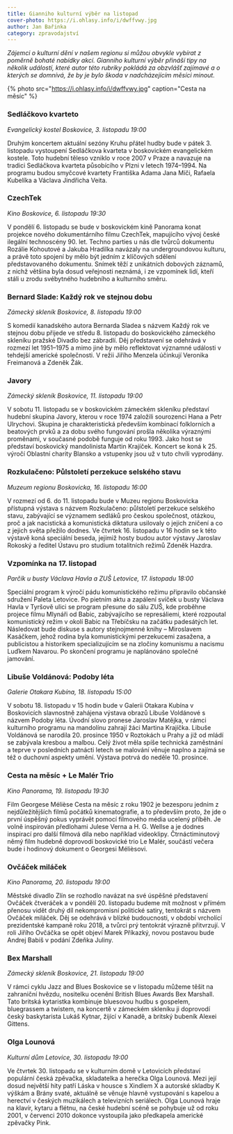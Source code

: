 ```yaml
---
title: Gianniho kulturní výběr na listopad
cover-photo: https://i.ohlasy.info/i/dwffvwy.jpg
author: Jan Bařinka
category: zpravodajství
---
```


*Zájemci o kulturní dění v našem regionu si můžou obvykle vybírat z poměrně bohaté nabídky akcí. Gianniho kulturní výběr přináší tipy na několik událostí, které autor této rubriky pokládá za obzvlášť zajímavé a o kterých se domnívá, že by je bylo škoda v nadcházejícím měsíci minout.*

{% photo src="https://i.ohlasy.info/i/dwffvwy.jpg" caption="Cesta na měsíc" %}

### Sedláčkovo kvarteto

*Evangelický kostel Boskovice, 3. listopadu 19:00*

Druhým koncertem aktuální sezóny Kruhu přátel hudby bude v pátek 3. listopadu vystoupení Sedláčkova kvarteta v boskovickém evangelickém kostele. Toto hudební těleso vzniklo v roce 2007 v Praze a navazuje na tradici Sedláčkova kvarteta působícího v Plzni v letech 1974–1994. Na programu budou smyčcové kvartety Františka Adama Jana Míči, Rafaela Kubelíka a Václava Jindřicha Veita.

### CzechTek

*Kino Boskovice, 6. listopadu 19:30*

V pondělí 6. listopadu se bude v boskovickém kině Panorama konat projekce nového dokumentárního filmu CzechTek, mapujícího vývoj české ilegální technoscény 90. let. Techno parties u nás dle tvůrců dokumentu Rozálie Kohoutové a Jakuba Hradilka navázaly na undergroundovou kulturu, a právě toto spojení by mělo být jedním z klíčových sdělení představovaného dokumentu. Snímek těží z unikátních dobových záznamů, z nichž většina byla dosud veřejnosti neznámá, i ze vzpomínek lidí, kteří stáli u zrodu svébytného hudebního a kulturního směru.

### Bernard Slade: Každý rok ve stejnou dobu

*Zámecký skleník Boskovice, 8. listopadu 19:00*

S komedií kanadského autora Bernarda Sladea s názvem Každý rok ve stejnou dobu přijede ve středu 8. listopadu do boskovického zámeckého skleníku pražské Divadlo bez zábradlí. Děj představení se odehrává v rozmezí let 1951–1975 a mimo jiné by mělo reflektovat významné události v tehdejší americké společnosti. V režii Jiřího Menzela účinkují Veronika Freimanová a Zdeněk Žák.

### Javory

*Zámecký skleník Boskovice, 11. listopadu 19:00*

V sobotu 11. listopadu se v boskovickém zámeckém skleníku představí hudební skupina Javory, kterou v roce 1974 založili sourozenci Hana a Petr Ulrychovi. Skupina je charakteristická především kombinací folklorních a beatových prvků a za dobu svého fungování prošla několika výraznými proměnami, v současné podobě funguje od roku 1993. Jako host se představí boskovický mandolinista Martin Krajíček. Koncert se koná k 25. výročí Oblastní charity Blansko a vstupenky jsou už v tuto chvíli vyprodány.

### Rozkulačeno: Půlstoletí perzekuce selského stavu

*Muzeum regionu Boskovicka, 16. listopadu 16:00*

V rozmezí od 6. do 11. listopadu bude v Muzeu regionu Boskovicka přístupná výstava s názvem Rozkulačeno: půlstoletí perzekuce selského stavu, zabývající se významem sedláků pro českou společnost, otázkou, proč a jak nacistická a komunistická diktatura usilovaly o jejich zničení a co z jejich světa přežilo dodnes. Ve čtvrtek 16. listopadu v 16 hodin se k této výstavě koná speciální beseda, jejímiž hosty budou autor výstavy Jaroslav Rokoský a ředitel Ústavu pro studium totalitních režimů Zdeněk Hazdra.

### Vzpomínka na 17. listopad

*Parčík u busty Václava Havla a ZUŠ Letovice, 17. listopadu 18:00*

Speciální program k výročí pádu komunistického režimu připravilo občanské sdružení Paleta Letovice. Po pietním aktu a zapálení svíček u busty Václava Havla v Tyršově ulici se program přesune do sálu ZUŠ, kde proběhne projece filmu Mlynáři od Babic, zabývajícího se represáliemi, které rozpoutal komunistický režim v okolí Babic na Třebíčsku na začátku padesátých let. Následovat bude diskuse s autory stejnojmenné knihy – Miroslavem Kasáčkem, jehož rodina byla komunistickými perzekucemi zasažena, a publicistou a historikem specializujícím se na zločiny komunismu a nacismu Luďkem Navarou. Po skončení programu je naplánováno společné jamování.


### Libuše Voldánová: Podoby léta

*Galerie Otakara Kubína, 18. listopadu 15:00*

V sobotu 18. listopadu v 15 hodin bude v Galerii Otakara Kubína v Boskovicích slavnostně zahájena výstava obrazů Libuše Voldánové s názvem Podoby léta. Úvodní slovo pronese Jaroslav Matějka, v rámci kulturního programu na mandolínu zahrají žáci Martina Krajíčka. Libuše Voldánová se narodila 20. prosince 1950 v Roztokách u Prahy a již od mládí se zabývala kresbou a malbou. Celý život měla spíše technická zaměstnání a teprve v posledních patnácti letech se malování věnuje naplno a zajímá se též o duchovní aspekty umění. Výstava potrvá do neděle 10. prosince.

### Cesta na měsíc + Le Malér Trio

*Kino Panorama, 19. listopadu 19:30*

Film Georgese Mélièse Cesta na měsíc z roku 1902 je bezesporu jedním z nejdůležitějších filmů počátků kinematografie, a to především proto, že jde o první úspěšný pokus vyprávět pomocí filmového média ucelený příběh. Je volně inspirován předlohami Julese Verna a H. G. Wellse a je dodnes inspirací pro další filmová díla nebo například videoklipy. Čtrnáctiminutový němý film hudebně doprovodí boskovické trio Le Malér, součástí večera bude i hodinový dokument o Georgesi Mélièsovi.

### Ovčáček miláček

*Kino Panorama, 20. listopadu 19:00*

Městské divadlo Zlín se rozhodlo navázat na své úspěšné představení Ovčáček čtveráček a v pondělí 20. listopadu budeme mít možnost v přímém přenosu vidět druhý díl nekompromisní politické satiry, tentokrát s názvem Ovčáček miláček. Děj se odehrává v blízké budoucnosti, v období vrcholící prezidentské kampaně roku 2018, a tvůrci prý tentokrát výrazně přitvrzují. V roli Jiřího Ovčáčka se opět objeví Marek Příkazký, novou postavou bude Andrej Babiš v podání Zdeňka Juliny.

### Bex Marshall

*Zámecký skleník Boskovice, 21. listopadu 19:00*

V rámci cyklu Jazz and Blues Boskovice se v listopadu můžeme těšit na zahraniční hvězdu, nositelku ocenění British Blues Awards Bex Marshall. Tato britská kytaristka kombinuje bluesovou hudbu s gospelem, bluegrassem a twistem, na koncertě v zámeckém skleníku ji doprovodí český baskytarista Lukáš Kytnar, žijící v Kanadě, a britský bubeník Alexei Gittens.

### Olga Lounová

*Kulturní dům Letovice, 30. listopadu 19:00*

Ve čtvrtek 30. listopadu se v kulturním domě v Letovicích představí populární česká zpěvačka, skladatelka a herečka Olga Lounová. Mezi její dosud největší hity patří Láska v housce s Xindlem X a autorské skladby K výškám a Brány svaté, aktuálně se věnuje hlavně vystupování s kapelou a herectví v českých muzikálech a televizních seriálech. Olga Lounová hraje na klavír, kytaru a flétnu, na české hudební scéně se pohybuje už od roku 2001, v červenci 2010 dokonce vystoupila jako předkapela americké zpěvačky Pink.
